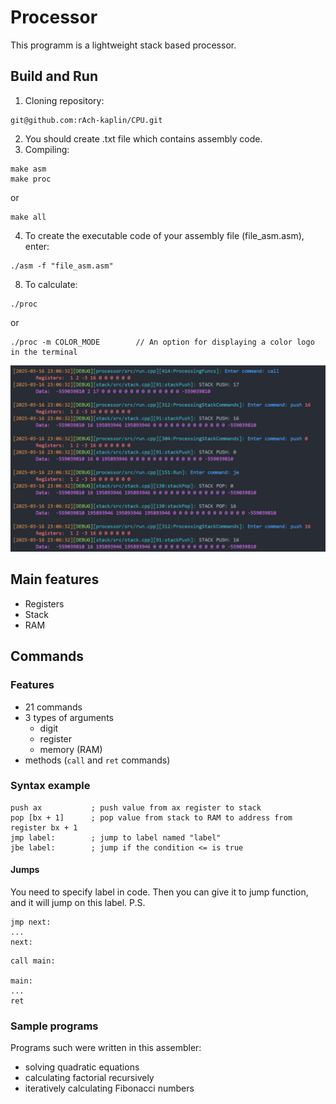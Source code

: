 # Processor

This programm is a lightweight stack based processor.

## Build and Run
1) Cloning repository:
```
git@github.com:rAch-kaplin/CPU.git
```

2) You should create .txt file which contains assembly code.
3) Compiling:
```
make asm
make proc
```
or
```
make all
```
4) To create the executable code of your assembly file (file_asm.asm), enter:
```
./asm -f "file_asm.asm"
```

8) To calculate:
```
./proc
```
or
```
./proc -m COLOR_MODE        // An option for displaying a color logo in the terminal
```
![Example of a color log](img/color-log.png)


## Main features
- Registers
- Stack
- RAM

## Commands

### Features
- 21 commands
- 3 types of arguments
    - digit
    - register
    - memory (RAM)
- methods (`call` and `ret` commands)

### Syntax example
```
push ax           ; push value from ax register to stack
pop [bx + 1]      ; pop value from stack to RAM to address from register bx + 1
jmp label:        ; jump to label named "label"
jbe label:        ; jump if the condition <= is true
```
#### Jumps

You need to specify label in code. Then you can give it to jump function, and it will jump on this label.
P.S.
```
jmp next:
...
next:
```
```
call main:

main:
...
ret
```
### Sample programs

Programs such were written in this assembler:
-   solving quadratic equations
-   calculating factorial recursively
-   iteratively calculating Fibonacci numbers

